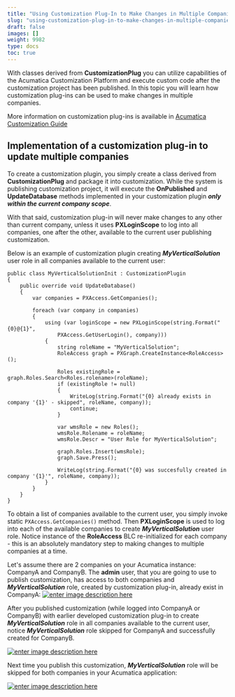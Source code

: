 ```yaml
---
title: "Using Customization Plug-In to Make Changes in Multiple Companies"
slug: "using-customization-plug-in-to-make-changes-in-multiple-companies"
draft: false
images: []
weight: 9982
type: docs
toc: true
---
```


With classes derived from **CustomizationPlug** you can utilize capabilities of the Acumatica Customization Platform and execute custom code after the customization project has been published. In this topic you will learn how customization plug-ins can be used to make changes in multiple companies.

More information on customization plug-ins is available in [Acumatica Customization Guide][1]

  [1]: https://docref.acumatica.com/wiki/ShowWiki.aspx?pageid=c69443fe-4d32-47a9-85aa-b2882aa259ef

## Implementation of a customization plug-in to update multiple companies
To create a customization plugin, you simply create a class derived from **CustomizationPlug** and package it into customization. While the system is publishing customization project, it will execute the **OnPublished** and **UpdateDatabase** methods implemented in your customization plugin ***only within the current company scope***. 

With that said, customization plug-in will never make changes to any other than current company, unless it uses **PXLoginScope** to log into all companies, one after the other, available to the current user publishing customization.

Below is an example of customization plugin creating ***MyVerticalSolution*** user role in all companies available to the current user:

    public class MyVerticalSolutionInit : CustomizationPlugin
    {
        public override void UpdateDatabase()
        {
            var companies = PXAccess.GetCompanies();

            foreach (var company in companies)
            {
                using (var loginScope = new PXLoginScope(string.Format("{0}@{1}",
                    PXAccess.GetUserLogin(), company)))
                {
                    string roleName = "MyVerticalSolution";
                    RoleAccess graph = PXGraph.CreateInstance<RoleAccess>();

                    Roles existingRole = graph.Roles.Search<Roles.rolename>(roleName);
                    if (existingRole != null)
                    {
                        WriteLog(string.Format("{0} already exists in company '{1}' - skipped", roleName, company));
                        continue;
                    }

                    var wmsRole = new Roles();
                    wmsRole.Rolename = roleName;
                    wmsRole.Descr = "User Role for MyVerticalSolution";

                    graph.Roles.Insert(wmsRole);
                    graph.Save.Press();

                    WriteLog(string.Format("{0} was succesfully created in company '{1}'", roleName, company));
                }
            }
        }
    }

To obtain a list of companies available to the current user, you simply invoke static `PXAccess.GetCompanies()` method. Then **PXLoginScope** is used to log into each of the available companies to create ***MyVerticalSolution*** user role. Notice instance of the **RoleAccess** BLC re-initialized for each company - this is an absolutely mandatory step to making changes to multiple companies at a time.

Let's assume there are 2 companies on your Acumatica instance: CompanyA and CompanyB. The **admin** user, that you are going to use to publish customization, has access to both companies and ***MyVerticalSolution*** role, created by customization plug-in, already exist in CompanyA:
[![enter image description here][1]][1]

After you published customization (while logged into CompanyA or CompanyB) with earlier developed customization plug-in to create ***MyVerticalSolution*** role in all companies available to the current user, notice ***MyVerticalSolution*** role skipped for CompanyA and successfully created for CompanyB.

[![enter image description here][2]][2]

Next time you publish this customization, ***MyVerticalSolution*** role will be skipped for both companies in your Acumatica application:

[![enter image description here][3]][3]


  [1]: https://i.stack.imgur.com/Yr181.png
  [2]: https://i.stack.imgur.com/oU3Ud.png
  [3]: https://i.stack.imgur.com/Jvv5h.png

